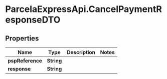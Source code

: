 # ParcelaExpressApi.CancelPaymentResponseDTO

## Properties
Name | Type | Description | Notes
------------ | ------------- | ------------- | -------------
**pspReference** | **String** |  | 
**response** | **String** |  | 
